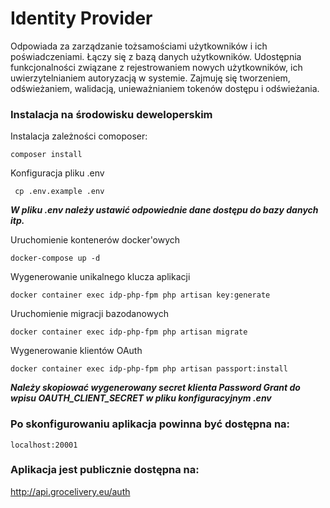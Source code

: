 # Identity Provider

Odpowiada za zarządzanie tożsamościami użytkowników i
ich poświadczeniami. Łączy się z bazą danych użytkowników. Udostępnia funkcjonalności związane z rejestrowaniem nowych użytkowników, ich uwierzytelnianiem autoryzacją w
systemie. Zajmuję się tworzeniem, odświeżaniem, walidacją, unieważnianiem tokenów dostępu i odświeżania.

### Instalacja na środowisku deweloperskim

Instalacja zależności comoposer:

```
composer install
```

Konfiguracja pliku .env
```
 cp .env.example .env
```

**_W pliku .env należy ustawić odpowiednie dane dostępu do bazy danych itp._**

Uruchomienie kontenerów docker'owych
```
docker-compose up -d
```

Wygenerowanie unikalnego klucza aplikacji
```
docker container exec idp-php-fpm php artisan key:generate
```

Uruchomienie migracji bazodanowych
```
docker container exec idp-php-fpm php artisan migrate
```

Wygenerowanie klientów OAuth
```
docker container exec idp-php-fpm php artisan passport:install
```

**_Należy skopiować wygenerowany secret klienta Password Grant do wpisu OAUTH_CLIENT_SECRET w pliku konfiguracyjnym .env_**

### Po skonfigurowaniu aplikacja powinna być dostępna na:

```
localhost:20001
```

### Aplikacja jest publicznie dostępna na:
http://api.grocelivery.eu/auth
